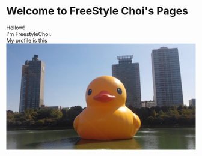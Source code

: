 Welcome to FreeStyle Choi's Pages
=================================

Hellow!  
I'm FreestyleChoi.  
[My profile is this ![](./images/duck.jpg)](https://github.com/FreeStyleChoi)  
